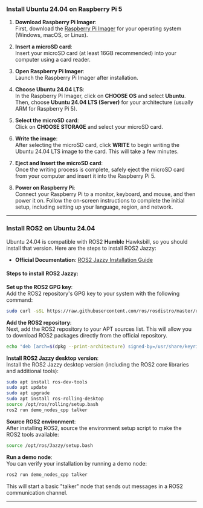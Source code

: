 ### Install Ubuntu 24.04 on Raspberry Pi 5

1. **Download Raspberry Pi Imager**:  
   First, download the [Raspberry Pi Imager](https://www.raspberrypi.org/software/) for your operating system (Windows, macOS, or Linux).

2. **Insert a microSD card**:  
   Insert your microSD card (at least 16GB recommended) into your computer using a card reader.

3. **Open Raspberry Pi Imager**:  
   Launch the Raspberry Pi Imager after installation.

4. **Choose Ubuntu 24.04 LTS**:  
   In the Raspberry Pi Imager, click on **CHOOSE OS** and select **Ubuntu**. Then, choose **Ubuntu 24.04 LTS (Server)** for your architecture (usually ARM for Raspberry Pi 5).

5. **Select the microSD card**:  
   Click on **CHOOSE STORAGE** and select your microSD card.

6. **Write the image**:  
   After selecting the microSD card, click **WRITE** to begin writing the Ubuntu 24.04 LTS image to the card. This will take a few minutes.

7. **Eject and Insert the microSD card**:  
   Once the writing process is complete, safely eject the microSD card from your computer and insert it into the Raspberry Pi 5.

8. **Power on Raspberry Pi**:  
   Connect your Raspberry Pi to a monitor, keyboard, and mouse, and then power it on. Follow the on-screen instructions to complete the initial setup, including setting up your language, region, and network.

---

### Install ROS2 on Ubuntu 24.04

Ubuntu 24.04 is compatible with ROS2 **Humbl**e Hawksbill, so you should install that version. Here are the steps to install ROS2 Jazzy:

- **Official Documentation**: [ROS2 Jazzy Installation Guide](https://docs.ros.org/en/Jazzy/Installation/Ubuntu-Install-Debians.html)

#### Steps to install ROS2 Jazzy:

**Set up the ROS2 GPG key**:  
   Add the ROS2 repository's GPG key to your system with the following command:

   ```bash
   sudo curl -sSL https://raw.githubusercontent.com/ros/rosdistro/master/ros.key -o /usr/share/keyrings/ros-archive-keyring.gpg
   ```

**Add the ROS2 repository**:  
   Next, add the ROS2 repository to your APT sources list. This will allow you to download ROS2 packages directly from the official repository.

   ```bash
   echo "deb [arch=$(dpkg --print-architecture) signed-by=/usr/share/keyrings/ros-archive-keyring.gpg] http://packages.ros.org/ros2/ubuntu $(. /etc/os-release && echo $UBUNTU_CODENAME) main" | sudo tee /etc/apt/sources.list.d/ros2.list > /dev/null
   ```

**Install ROS2 Jazzy desktop version**:  
   Install the ROS2 Jazzy desktop version (including the ROS2 core libraries and additional tools):

   ```bash
   sudo apt install ros-dev-tools
   sudo apt update
   sudo apt upgrade
   sudo apt install ros-rolling-desktop
   source /opt/ros/rolling/setup.bash
   ros2 run demo_nodes_cpp talker
   ```

**Source ROS2 environment**:  
   After installing ROS2, source the environment setup script to make the ROS2 tools available:

   ```bash
   source /opt/ros/Jazzy/setup.bash
   ```

**Run a demo node**:  
   You can verify your installation by running a demo node:

   ```bash
   ros2 run demo_nodes_cpp talker
   ```

This will start a basic "talker" node that sends out messages in a ROS2 communication channel.

---

